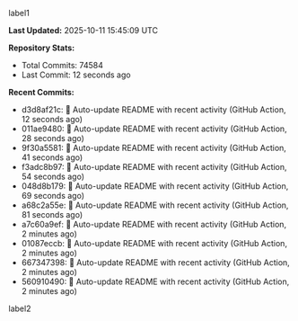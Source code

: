 
label1 
<!-- ACTIVITY_START -->
**Last Updated:** 2025-10-11 15:45:09 UTC

**Repository Stats:**
- Total Commits: 74584
- Last Commit: 12 seconds ago

**Recent Commits:**
- d3d8af21c: 🤖 Auto-update README with recent activity (GitHub Action, 12 seconds ago)
- 011ae9480: 🤖 Auto-update README with recent activity (GitHub Action, 28 seconds ago)
- 9f30a5581: 🤖 Auto-update README with recent activity (GitHub Action, 41 seconds ago)
- f3adc8b97: 🤖 Auto-update README with recent activity (GitHub Action, 54 seconds ago)
- 048d8b179: 🤖 Auto-update README with recent activity (GitHub Action, 69 seconds ago)
- a68c2a55e: 🤖 Auto-update README with recent activity (GitHub Action, 81 seconds ago)
- a7c60a9ef: 🤖 Auto-update README with recent activity (GitHub Action, 2 minutes ago)
- 01087eccb: 🤖 Auto-update README with recent activity (GitHub Action, 2 minutes ago)
- 667347398: 🤖 Auto-update README with recent activity (GitHub Action, 2 minutes ago)
- 560910490: 🤖 Auto-update README with recent activity (GitHub Action, 2 minutes ago)
<!-- ACTIVITY_END -->

label2
